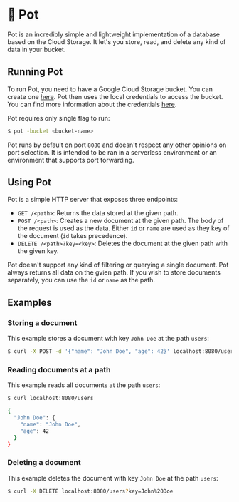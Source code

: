 # 🍲 Pot

Pot is an incredibly simple and lightweight implementation of a database based on the Cloud Storage.
It let's you store, read, and delete any kind of data in your bucket.

## Running Pot

To run Pot, you need to have a Google Cloud Storage bucket. You can create one [here](https://console.cloud.google.com/storage/create-bucket). Pot then uses the local credentials to access the bucket. You can find more information about the credentials [here](https://cloud.google.com/docs/authentication/getting-started).

Pot requires only single flag to run:

```bash
$ pot -bucket <bucket-name>
```

Pot runs by default on port `8080` and doesn't respect any other opinions on port selection. It is intended to be ran in a serverless environment or an environment that supports port forwarding.

## Using Pot

Pot is a simple HTTP server that exposes three endpoints:
- `GET /<path>`: Returns the data stored at the given path.
- `POST /<path>`: Creates a new document at the given path. The body of the request is used as the data. Either `id` or `name` are used as they key of the document (`id` takes precedence).
- `DELETE /<path>?key=<key>`: Deletes the document at the given path with the given key.

Pot doesn't support any kind of filtering or querying a single document. Pot always returns all data on the gvien path. If you wish to store documents separately, you can use the `id` or `name` as the path.

## Examples

### Storing a document

This example stores a document with key `John Doe` at the path `users`:

```bash
$ curl -X POST -d '{"name": "John Doe", "age": 42}' localhost:8080/users
```

### Reading documents at a path

This example reads all documents at the path `users`:

```bash
$ curl localhost:8080/users

{
  "John Doe": {
    "name": "John Doe",
    "age": 42
  }
}
```

### Deleting a document

This example deletes the document with key `John Doe` at the path `users`:

```bash
$ curl -X DELETE localhost:8080/users?key=John%20Doe
```